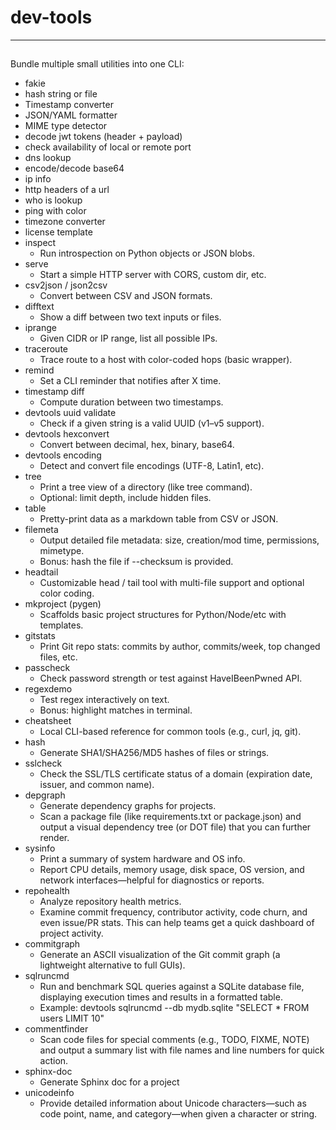 # dev-tools

---

## 

Bundle multiple small utilities into one CLI:
- fakie
- hash string or file
- Timestamp converter
- JSON/YAML formatter
- MIME type detector
- decode jwt tokens (header + payload)
- check availability of local or remote port
- dns lookup
- encode/decode base64
- ip info
- http headers of a url
- who is lookup
- ping with color
- timezone converter
- license template
- inspect
  - Run introspection on Python objects or JSON blobs.
- serve
  - Start a simple HTTP server with CORS, custom dir, etc.
- csv2json / json2csv
  - Convert between CSV and JSON formats.
- difftext
  - Show a diff between two text inputs or files.
- iprange
  - Given CIDR or IP range, list all possible IPs.
- traceroute
  - Trace route to a host with color-coded hops (basic wrapper).
- remind
  - Set a CLI reminder that notifies after X time.
- timestamp diff
  - Compute duration between two timestamps.
- devtools uuid validate
  - Check if a given string is a valid UUID (v1–v5 support).
- devtools hexconvert
  - Convert between decimal, hex, binary, base64.
- devtools encoding
  - Detect and convert file encodings (UTF-8, Latin1, etc).
- tree
  - Print a tree view of a directory (like tree command).
  - Optional: limit depth, include hidden files.
- table
  - Pretty-print data as a markdown table from CSV or JSON.
- filemeta
  - Output detailed file metadata: size, creation/mod time, permissions, mimetype.
  - Bonus: hash the file if --checksum is provided.
- headtail
  - Customizable head / tail tool with multi-file support and optional color coding.
- mkproject (pygen)
  - Scaffolds basic project structures for Python/Node/etc with templates.
- gitstats
  - Print Git repo stats: commits by author, commits/week, top changed files, etc.
- passcheck
  - Check password strength or test against HaveIBeenPwned API.
- regexdemo
  - Test regex interactively on text.
  - Bonus: highlight matches in terminal.
- cheatsheet
  - Local CLI-based reference for common tools (e.g., curl, jq, git).
- hash
  - Generate SHA1/SHA256/MD5 hashes of files or strings.
- sslcheck
  - Check the SSL/TLS certificate status of a domain (expiration date, issuer, and common name).
- depgraph
  - Generate dependency graphs for projects.
  - Scan a package file (like requirements.txt or package.json) and output a visual dependency tree (or DOT file) that you can further render.
- sysinfo
  - Print a summary of system hardware and OS info.
  - Report CPU details, memory usage, disk space, OS version, and network interfaces—helpful for diagnostics or reports.
- repohealth
  - Analyze repository health metrics.
  - Examine commit frequency, contributor activity, code churn, and even issue/PR stats. This can help teams get a quick dashboard of project activity.
- commitgraph
  - Generate an ASCII visualization of the Git commit graph (a lightweight alternative to full GUIs).
- sqlruncmd
  - Run and benchmark SQL queries against a SQLite database file, displaying execution times and results in a formatted table.
  - Example: devtools sqlruncmd --db mydb.sqlite "SELECT * FROM users LIMIT 10"
- commentfinder
  - Scan code files for special comments (e.g., TODO, FIXME, NOTE) and output a summary list with file names and line numbers for quick action.
- sphinx-doc
  - Generate Sphinx doc for a project
- unicodeinfo
  - Provide detailed information about Unicode characters—such as code point, name, and category—when given a character or string.






















